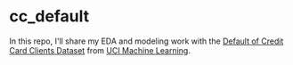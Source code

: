 # cc_default

In this repo, I'll share my EDA and modeling work with the [Default of Credit Card Clients Dataset](https://www.kaggle.com/datasets/uciml/default-of-credit-card-clients-dataset) from [UCI Machine Learning](https://archive.ics.uci.edu/ml/index.php).